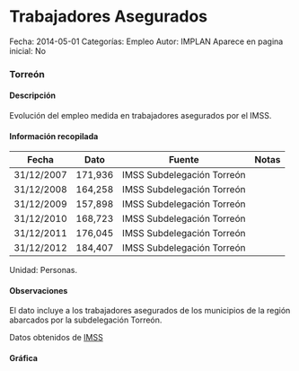 Trabajadores Asegurados
=====

Fecha: 2014-05-01
Categorías: Empleo
Autor: IMPLAN
Aparece en pagina inicial: No

### Torreón

#### Descripción

Evolución del empleo medida en trabajadores asegurados por el IMSS.

<!-- break -->

#### Información recopilada

<table class="table table-hover table-bordered matriz">
  <thead>
    <tr><th>Fecha</th><th>Dato</th><th>Fuente</th><th>Notas</th></tr>
  </thead>
  <tbody>
    <tr><td class="centrado">31/12/2007</td><td class="derecha">171,936</td><td>IMSS Subdelegación Torreón</td><td></td></tr>
    <tr><td class="centrado">31/12/2008</td><td class="derecha">164,258</td><td>IMSS Subdelegación Torreón</td><td></td></tr>
    <tr><td class="centrado">31/12/2009</td><td class="derecha">157,898</td><td>IMSS Subdelegación Torreón</td><td></td></tr>
    <tr><td class="centrado">31/12/2010</td><td class="derecha">168,723</td><td>IMSS Subdelegación Torreón</td><td></td></tr>
    <tr><td class="centrado">31/12/2011</td><td class="derecha">176,045</td><td>IMSS Subdelegación Torreón</td><td></td></tr>
    <tr><td class="centrado">31/12/2012</td><td class="derecha">184,407</td><td>IMSS Subdelegación Torreón</td><td></td></tr>
  </tbody>
</table>

Unidad: Personas.

#### Observaciones

El dato incluye a los trabajadores asegurados de los municipios de la región abarcados por la subdelegación Torreón.

Datos obtenidos de [IMSS](http://201.144.108.20/imssdigital/conoce/estadisticas/pages/memoria2012.aspx)

#### Gráfica

<div id="Morrisaihczorn" class="grafica"></div>
  <script>
  new Morris.Line({
    element: 'Morrisaihczorn',
    data: [
      { fecha: '2007-12-31', dato: 171936 },
      { fecha: '2008-12-31', dato: 164258 },
      { fecha: '2009-12-31', dato: 157898 },
      { fecha: '2010-12-31', dato: 168723 },
      { fecha: '2011-12-31', dato: 176045 },
      { fecha: '2012-12-31', dato: 184407 }
    ],
    xkey: 'fecha',
    ykeys: ['dato'],
    labels: ['Dato'],
    lineColors: ['#FF5B02'],
    xLabelFormat: function(d) {
      return d.getDate()+'/'+(d.getMonth()+1)+'/'+d.getFullYear();
    },
    dateFormat: function (ts) {
      var d = new Date(ts);
      return d.getDate() + '/' + (d.getMonth() + 1) + '/' + d.getFullYear();
    }
  });
  </script>
